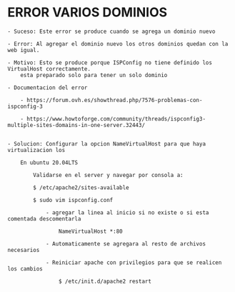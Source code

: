 
# ERROR VARIOS DOMINIOS

    - Suceso: Este error se produce cuando se agrega un dominio nuevo

    - Error: Al agregar el dominio nuevo los otros dominios quedan con la web igual.

    - Motivo: Esto se produce porque ISPConfig no tiene definido los VirtualHost correctamente.
        esta preparado solo para tener un solo dominio

    - Documentacion del error

        - https://forum.ovh.es/showthread.php/7576-problemas-con-ispconfig-3

        - https://www.howtoforge.com/community/threads/ispconfig3-multiple-sites-domains-in-one-server.32443/


    - Solucion: Configurar la opcion NameVirtualHost para que haya virtualizacion los

        En ubuntu 20.04LTS

            Validarse en el server y navegar por consola a: 
            
            $ /etc/apache2/sites-available

            $ sudo vim ispconfig.conf

                - agregar la linea al inicio si no existe o si esta comentada descomentarla

                    NameVirtualHost *:80

                - Automaticamente se agregara al resto de archivos necesarios

                - Reiniciar apache con privilegios para que se realicen los cambios

                    $ /etc/init.d/apache2 restart